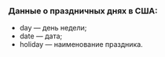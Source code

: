 ### Данные о праздничных днях в США:

- day — день недели;
- date — дата;
- holiday — наименование праздника.